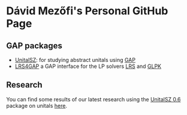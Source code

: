 # Dávid Mezőfi's Personal GitHub Page

## GAP packages

- [UnitalSZ][unitalsz]: for studying abstract unitals using [GAP][gap]
- [LRS4GAP][lrs4gap] a GAP interface for the LP solvers [LRS][lrs] and
  [GLPK][glpk]

## Research

You can find some results of our latest research using the [UnitalSZ
0.6][unitalsz] package on unitals [here](unitals).

[unitalsz]: https://nagygp.github.io/UnitalSZ/
[lrs4gap]: https://github.com/davidmezofi/LRS4GAP
[gap]: https://www.gap-system.org/
[lrs]: http://cgm.cs.mcgill.ca/~avis/C/lrs.html
[glpk]: https://www.gnu.org/software/glpk/
